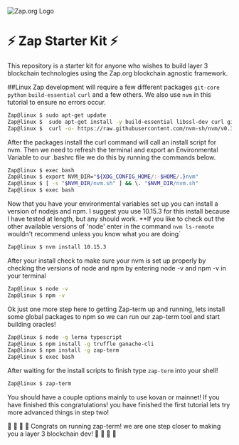 ![Zap.org Logo](https://zap.org/img/logos/official.png "Zap.org")
# :zap: Zap Starter Kit :zap:
This repository is a starter kit for anyone who wishes to build layer 3 blockchain technologies using the Zap.org blockchain agnostic framework.


##Linux
Zap development will require a few different packages `git-core` `python` `build-essential` `curl` and a few others. We also use `nvm` in this tutorial to ensure no errors occur. 

```bash
Zap@linux $ sudo apt-get update
Zap@linux $  sudo apt-get install -y build-essential libssl-dev curl git-core python
Zap@linux $  curl -o- https://raw.githubusercontent.com/nvm-sh/nvm/v0.34.0/install.sh | bash
```
After the packages install the curl command will call an install script for nvm.
Then we need to refresh the terminal and export an Environmental Variable to our .bashrc file we do this by running the commands below. 


```bash
Zap@linux $ exec bash
Zap@linux $ export NVM_DIR="${XDG_CONFIG_HOME/:-$HOME/.}nvm"
Zap@linux $ [ -s "$NVM_DIR/nvm.sh" ] && \. "$NVM_DIR/nvm.sh"
Zap@linux $ exec bash
```

Now that you have your environmental variables set up you can install a version of nodejs and npm.
I suggest you use 10.15.3 for this install because I have tested at length, but any should work.
**If you like to check out the other available versions of 'node' enter in the command `nvm ls-remote` wouldn't recommend unless you know what you are doing`


```bash
Zap@linux $ nvm install 10.15.3
```
After your install check to make sure your nvm is set up properly by checking the versions of node and npm by entering node -v and npm -v in your terminal

```bash
Zap@linux $ node -v 
Zap@linux $ npm -v
```
Ok just one more step here to getting Zap-term up and running, lets install some global packages to npm so we can run our zap-term tool and start building oracles!



```bash
Zap@linux $ node -g lerna typescript
Zap@linux $ npm install -g truffle ganache-cli
Zap@linux $ npm install -g zap-term
Zap@linux $ exec bash
```
After waiting for the install scripts to finish type `zap-term` into your shell!

```bash
Zap@linux $ zap-term
```


You should have a couple options mainly to use kovan or mainnet! If you have finished this congratulations! you have finished the first tutorial lets try more advanced things in step two!



 :tada:  :tada:  :tada:  :tada: Congrats on running zap-term! we are one step closer to making you a layer 3 blockchain dev!  :tada:  :tada:  :tada:  :tada: 
